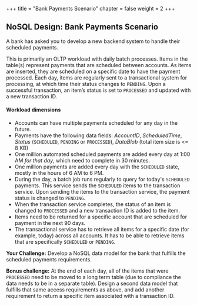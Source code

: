 +++
title = "Bank Payments Scenario"
chapter = false
weight = 2
+++

## NoSQL Design: Bank Payments Scenario

A bank has asked you to develop a new backend system to handle their scheduled payments.

This is primarily an OLTP workload with daily batch processes. Items in the table(s) represent payments that are scheduled between accounts.  As items are inserted, they are scheduled on a specific date to have the payment processed. Each day, items are regularly sent to a transactional system for processing, at which time their status changes to `PENDING`. Upon a successful transaction, an item’s status is set to `PROCESSED` and updated with a new transaction ID.

#### Workload dimensions

- Accounts can have multiple payments scheduled for any day in the future.
- Payments have the following data fields: *AccountID*, *ScheduledTime*, *Status* (`SCHEDULED`, `PENDING` or `PROCESSED`), *DataBlob* (total item size is <= 8 KB)
- One million automated scheduled payments are added every day at 1:00 AM *for that day*, which need to complete in 30 minutes.
- One million payments are added every day with the `SCHEDULED` state, mostly in the hours of 6 AM to 6 PM.
- During the day, a batch job runs regularly to query for today's `SCHEDULED` payments. This service sends the `SCHEDULED` items to the transaction service. Upon sending the items to the transaction service, the payment status is changed to `PENDING`.
- When the transaction service completes, the status of an item is changed to `PROCESSED` and a new transaction ID is added to the item.
- Items need to be returned for a specific account that are scheduled for payment in the next 90 days.
- The transactional service has to retrieve all items for a specific date (for example, today) across all accounts. It has to be able to retrieve items that are specifically `SCHEDULED` or `PENDING`.

**Your Challenge:** Develop a NoSQL data model for the bank that fulfills the scheduled payments requirements.

**Bonus challenge:** At the end of each day, all of the items that were `PROCESSED` need to be moved to a long term table (due to compliance the data needs to be in a separate table). Design a second data model that fulfills that same access requirements as above, and add another requirement to return a specific item associated with a transaction ID.
